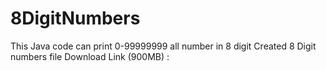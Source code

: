 # 8DigitNumbers
This Java code can print 0-99999999 all number in 8 digit 
Created 8 Digit numbers file Download Link (900MB) : 

